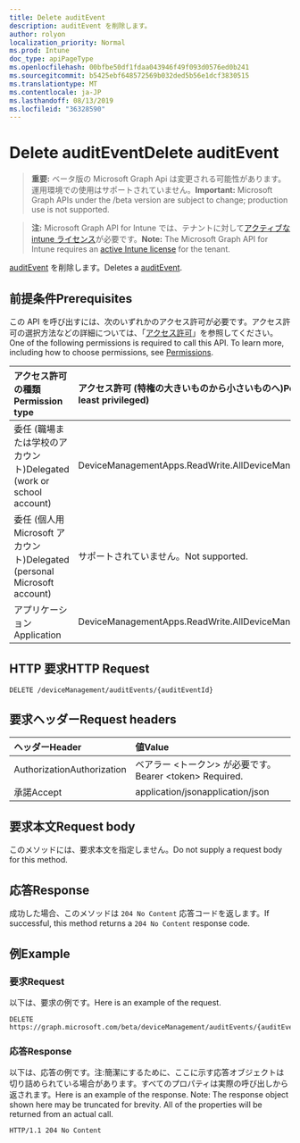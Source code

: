 ```yaml
---
title: Delete auditEvent
description: auditEvent を削除します。
author: rolyon
localization_priority: Normal
ms.prod: Intune
doc_type: apiPageType
ms.openlocfilehash: 00bfbe50df1fdaa043946f49f093d0576ed0b241
ms.sourcegitcommit: b5425ebf648572569b032ded5b56e1dcf3830515
ms.translationtype: MT
ms.contentlocale: ja-JP
ms.lasthandoff: 08/13/2019
ms.locfileid: "36328590"
---
```

# <a name="delete-auditevent"></a><span data-ttu-id="b7476-103">Delete auditEvent</span><span class="sxs-lookup"><span data-stu-id="b7476-103">Delete auditEvent</span></span>

> <span data-ttu-id="b7476-104">**重要:** ベータ版の Microsoft Graph Api は変更される可能性があります。運用環境での使用はサポートされていません。</span><span class="sxs-lookup"><span data-stu-id="b7476-104">**Important:** Microsoft Graph APIs under the /beta version are subject to change; production use is not supported.</span></span>

> <span data-ttu-id="b7476-105">**注:** Microsoft Graph API for Intune では、テナントに対して[アクティブな intune ライセンス](https://go.microsoft.com/fwlink/?linkid=839381)が必要です。</span><span class="sxs-lookup"><span data-stu-id="b7476-105">**Note:** The Microsoft Graph API for Intune requires an [active Intune license](https://go.microsoft.com/fwlink/?linkid=839381) for the tenant.</span></span>

<span data-ttu-id="b7476-106">[auditEvent](../resources/intune-auditing-auditevent.md) を削除します。</span><span class="sxs-lookup"><span data-stu-id="b7476-106">Deletes a [auditEvent](../resources/intune-auditing-auditevent.md).</span></span>

## <a name="prerequisites"></a><span data-ttu-id="b7476-107">前提条件</span><span class="sxs-lookup"><span data-stu-id="b7476-107">Prerequisites</span></span>
<span data-ttu-id="b7476-p101">この API を呼び出すには、次のいずれかのアクセス許可が必要です。アクセス許可の選択方法などの詳細については、「[アクセス許可](/graph/permissions-reference)」を参照してください。</span><span class="sxs-lookup"><span data-stu-id="b7476-p101">One of the following permissions is required to call this API. To learn more, including how to choose permissions, see [Permissions](/graph/permissions-reference).</span></span>

|<span data-ttu-id="b7476-110">アクセス許可の種類</span><span class="sxs-lookup"><span data-stu-id="b7476-110">Permission type</span></span>|<span data-ttu-id="b7476-111">アクセス許可 (特権の大きいものから小さいものへ)</span><span class="sxs-lookup"><span data-stu-id="b7476-111">Permissions (from most to least privileged)</span></span>|
|:---|:---|
|<span data-ttu-id="b7476-112">委任 (職場または学校のアカウント)</span><span class="sxs-lookup"><span data-stu-id="b7476-112">Delegated (work or school account)</span></span>|<span data-ttu-id="b7476-113">DeviceManagementApps.ReadWrite.All</span><span class="sxs-lookup"><span data-stu-id="b7476-113">DeviceManagementApps.ReadWrite.All</span></span>|
|<span data-ttu-id="b7476-114">委任 (個人用 Microsoft アカウント)</span><span class="sxs-lookup"><span data-stu-id="b7476-114">Delegated (personal Microsoft account)</span></span>|<span data-ttu-id="b7476-115">サポートされていません。</span><span class="sxs-lookup"><span data-stu-id="b7476-115">Not supported.</span></span>|
|<span data-ttu-id="b7476-116">アプリケーション</span><span class="sxs-lookup"><span data-stu-id="b7476-116">Application</span></span>|<span data-ttu-id="b7476-117">DeviceManagementApps.ReadWrite.All</span><span class="sxs-lookup"><span data-stu-id="b7476-117">DeviceManagementApps.ReadWrite.All</span></span>|

## <a name="http-request"></a><span data-ttu-id="b7476-118">HTTP 要求</span><span class="sxs-lookup"><span data-stu-id="b7476-118">HTTP Request</span></span>
<!-- {
  "blockType": "ignored"
}
-->
``` http
DELETE /deviceManagement/auditEvents/{auditEventId}
```

## <a name="request-headers"></a><span data-ttu-id="b7476-119">要求ヘッダー</span><span class="sxs-lookup"><span data-stu-id="b7476-119">Request headers</span></span>
|<span data-ttu-id="b7476-120">ヘッダー</span><span class="sxs-lookup"><span data-stu-id="b7476-120">Header</span></span>|<span data-ttu-id="b7476-121">値</span><span class="sxs-lookup"><span data-stu-id="b7476-121">Value</span></span>|
|:---|:---|
|<span data-ttu-id="b7476-122">Authorization</span><span class="sxs-lookup"><span data-stu-id="b7476-122">Authorization</span></span>|<span data-ttu-id="b7476-123">ベアラー &lt;トークン&gt; が必要です。</span><span class="sxs-lookup"><span data-stu-id="b7476-123">Bearer &lt;token&gt; Required.</span></span>|
|<span data-ttu-id="b7476-124">承諾</span><span class="sxs-lookup"><span data-stu-id="b7476-124">Accept</span></span>|<span data-ttu-id="b7476-125">application/json</span><span class="sxs-lookup"><span data-stu-id="b7476-125">application/json</span></span>|

## <a name="request-body"></a><span data-ttu-id="b7476-126">要求本文</span><span class="sxs-lookup"><span data-stu-id="b7476-126">Request body</span></span>
<span data-ttu-id="b7476-127">このメソッドには、要求本文を指定しません。</span><span class="sxs-lookup"><span data-stu-id="b7476-127">Do not supply a request body for this method.</span></span>

## <a name="response"></a><span data-ttu-id="b7476-128">応答</span><span class="sxs-lookup"><span data-stu-id="b7476-128">Response</span></span>
<span data-ttu-id="b7476-129">成功した場合、このメソッドは `204 No Content` 応答コードを返します。</span><span class="sxs-lookup"><span data-stu-id="b7476-129">If successful, this method returns a `204 No Content` response code.</span></span>

## <a name="example"></a><span data-ttu-id="b7476-130">例</span><span class="sxs-lookup"><span data-stu-id="b7476-130">Example</span></span>

### <a name="request"></a><span data-ttu-id="b7476-131">要求</span><span class="sxs-lookup"><span data-stu-id="b7476-131">Request</span></span>
<span data-ttu-id="b7476-132">以下は、要求の例です。</span><span class="sxs-lookup"><span data-stu-id="b7476-132">Here is an example of the request.</span></span>
``` http
DELETE https://graph.microsoft.com/beta/deviceManagement/auditEvents/{auditEventId}
```

### <a name="response"></a><span data-ttu-id="b7476-133">応答</span><span class="sxs-lookup"><span data-stu-id="b7476-133">Response</span></span>
<span data-ttu-id="b7476-p102">以下は、応答の例です。注:簡潔にするために、ここに示す応答オブジェクトは切り詰められている場合があります。すべてのプロパティは実際の呼び出しから返されます。</span><span class="sxs-lookup"><span data-stu-id="b7476-p102">Here is an example of the response. Note: The response object shown here may be truncated for brevity. All of the properties will be returned from an actual call.</span></span>
``` http
HTTP/1.1 204 No Content
```






